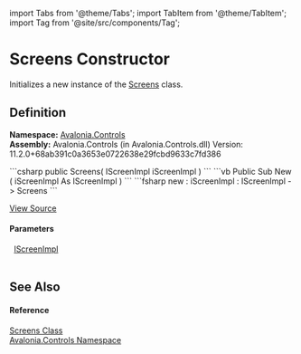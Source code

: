 import Tabs from '@theme/Tabs'; 
import TabItem from '@theme/TabItem'; 
import Tag from '@site/src/components/Tag'; 

# Screens Constructor


Initializes a new instance of the <a href="T_Avalonia_Controls_Screens">Screens</a> class.



## Definition
**Namespace:** <a href="N_Avalonia_Controls">Avalonia.Controls</a>  
**Assembly:** Avalonia.Controls (in Avalonia.Controls.dll) Version: 11.2.0+68ab391c0a3653e0722638e29fcbd9633c7fd386

<Tabs groupId="api-code-preview">
<TabItem value="csharp" label="C#">
```csharp
public Screens(
	IScreenImpl iScreenImpl
)
```
</TabItem>
<TabItem value="vb" label="VB">
```vb
Public Sub New ( 
	iScreenImpl As IScreenImpl
)
```
</TabItem>
<TabItem value="fsharp" label="F#">
```fsharp
new : 
        iScreenImpl : IScreenImpl -> Screens
```
</TabItem>
</Tabs>



<a href="https://github.com/AvaloniaUI/Avalonia/tree/master/srcAvalonia.Controls/Screens.cs#L61" title="View the source code">View Source</a>



#### Parameters
<dl><dt>  <a href="T_Avalonia_Platform_IScreenImpl">IScreenImpl</a></dt><dd> </dd></dl>

## See Also


#### Reference
<a href="T_Avalonia_Controls_Screens">Screens Class</a>  
<a href="N_Avalonia_Controls">Avalonia.Controls Namespace</a>  
